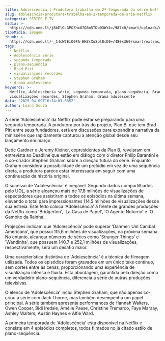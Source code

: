```yaml
---
title: Adolescência | Produtora trabalha em 2ª temporada da série Netflix
slug: adolescncia-produtora-trabalha-em-2-temporada-da-srie-netflix
categoria: SÉRIES E TV
midia: >-
  https://cdn.ome.lt/jBbElG-GPOZhxU7Q8m5TDb93WY4=/987x0/smart/uploads/conteudo/fotos/OMELETE_CAPA_-_2025-04-09T125016.461.png
tipoMidia: imagem
thumb: >-
  https://cdn.ome.lt/-_14cW2EiQ0FA-EHZsXuSplOcD0=/480x360/smart/extras/conteudos/omelete_THUMB_-_2025-04-09T125004.841.png
tags:
  - Netflix
  - Adolescência série
  - segunda temporada
  - plano-sequência
  - Brad Pitt
  - visualizações recordes
  - Stephen Graham
  - drama adolescente
keywords: >-
  Netflix, Adolescência série, segunda temporada, plano-sequência, Brad Pitt,
  visualizações recordes, Stephen Graham, drama adolescente
data: '2025-04-09T16:14:03.685Z'
author: Luana Souza
---
```


A série 'Adolescência' da Netflix pode estar se preparando para uma segunda temporada. A produtora por trás do projeto, Plan B, que tem Brad Pitt entre seus fundadores, está em discussões para expandir a narrativa da minissérie que rapidamente capturou a atenção global desde seu lançamento em março.

Dede Gardner e Jeremy Kleiner, copresidentes da Plan B, revelaram em entrevista ao Deadline que estão em diálogo com o diretor Philip Barantini e o co-criador Stephen Graham sobre a direção futura da série. Enquanto Graham considera a possibilidade de um prelúdio em vez de uma sequência direta, a produtora parece estar interessada em seguir com uma continuação da história original.

O sucesso de 'Adolescência' é inegável. Segundo dados compartilhados pelo UOL, a série alcançou mais de 17,8 milhões de visualizações de espectadores que assistiram a todos os episódios na última semana, elevando o total para impressionantes 114,5 milhões de visualizações desde sua estreia. Este feito coloca 'Adolescência' à frente de grandes produções da Netflix como 'Bridgerton', 'La Casa de Papel', 'O Agente Noturno' e 'O Gambito da Rainha'.

Projeções indicam que 'Adolescência' pode superar 'Dahmer: Um Canibal Americano', que possui 115,6 milhões de visualizações, na próxima semana. No entanto, alcançar números de séries como 'Stranger Things' e 'Wandinha', que possuem 140,7 e 252,1 milhões de visualizações, respectivamente, será um desafio maior.

Uma característica distintiva de 'Adolescência' é a técnica de filmagem utilizada. Todos os episódios foram gravados em um único take contínuo, sem cortes entre as cenas, proporcionando uma experiência de visualização intensa e fluida. Esta abordagem, garantida pela direção como um verdadeiro plano-sequência, diferencia a série de outras produções televisivas.

O elenco de 'Adolescência' inclui Stephen Graham, que não apenas co-criou a série com Jack Thorne, mas também desempenha um papel principal. A série também apresenta performances de Hannah Walters, Owen Cooper, Bidi Iredale, Amélie Paese, Christine Tremarco, Faye Marsay, Ashley Walters, Austin Haynes e Alfie Ward.

A primeira temporada de 'Adolescência' está disponível na Netflix e consiste em 4 episódios completos, todos filmados no já citado estilo de plano-sequência.
